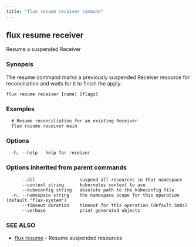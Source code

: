 ```yaml
---
title: "flux resume receiver command"
---
```

## flux resume receiver

Resume a suspended Receiver

### Synopsis

The resume command marks a previously suspended Receiver resource for reconciliation and waits for it to
finish the apply.

```
flux resume receiver [name] [flags]
```

### Examples

```
  # Resume reconciliation for an existing Receiver
  flux resume receiver main
```

### Options

```
  -h, --help   help for receiver
```

### Options inherited from parent commands

```
      --all                 suspend all resources in that namespace
      --context string      kubernetes context to use
      --kubeconfig string   absolute path to the kubeconfig file
  -n, --namespace string    the namespace scope for this operation (default "flux-system")
      --timeout duration    timeout for this operation (default 5m0s)
      --verbose             print generated objects
```

### SEE ALSO

* [flux resume](../flux_resume/)	 - Resume suspended resources

